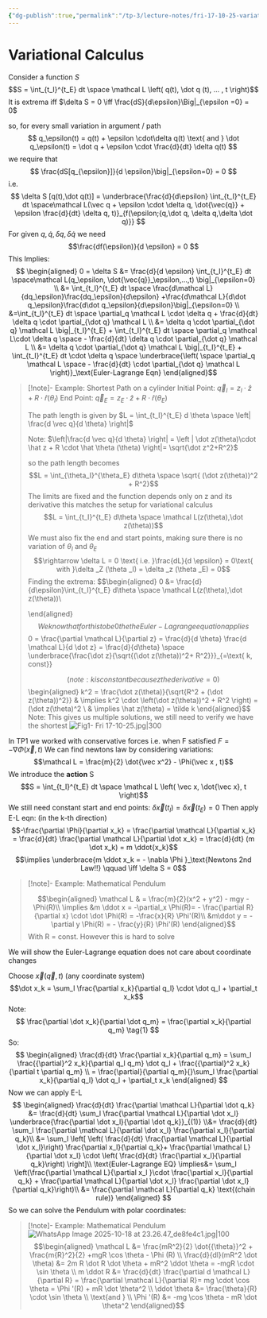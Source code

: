 ```yaml
---
{"dg-publish":true,"permalink":"/tp-3/lecture-notes/fri-17-10-25-variational-calculus/","tags":["gardenEntry"]}
---
```



# Variational Calculus 

Consider a function $S$
$$S = \int_{t_I}^{t_E} dt \space \mathcal L \left( q(t), \dot q (t), ... , t \right)$$
It is extrema iff $\delta S = 0 \iff \frac{dS}{d\epsilon}\Big|_{\epsilon =0} = 0$

so, for every small variation in argument / path  
$$
q_\epsilon(t) = q(t) + \epsilon \cdot\delta q(t) \text{ and } \dot q_\epsilon(t) = \dot q + \epsilon \cdot \frac{d}{dt} \delta q(t) 
$$
we require that 
$$
\frac{dS[q_{\epsilon}]}{d \epsilon}\big|_{\epsilon=0} = 0
$$
i.e. 
$$
\delta S [q(t),\dot q(t)] = \underbrace{\frac{d}{d\epsilon}  \int_{t_I}^{t_E} dt \space\mathcal L(\vec q + \epsilon \cdot \delta q, \dot{\vec{q}} + \epsilon \frac{d}{dt} \delta q, t)}_{f(\epsilon;{q,\dot q, \delta q,\delta \dot q)}}
$$
For given $q,\dot q, \delta q,\delta \dot q$ we need
$$\frac{df(\epsilon)}{d \epsilon} = 0 $$
This Implies:
$$
\begin{aligned}
 0 = \delta S &= \frac{d}{d \epsilon} \int_{t_I}^{t_E} dt \space\mathcal L(q_\epsilon, \dot{\vec{q}}_\epsilon,...,t) \big|_{\epsilon=0}
 \\ &= \int_{t_I}^{t_E} dt \space  \frac{d\mathcal L}{dq_\epsilon}\frac{dq_\epsilon}{d\epsilon} +\frac{d\mathcal L}{d\dot q_\epsilon}\frac{d\dot q_\epsilon}{d\epsilon}\big|_{\epsilon=0} \\
 &=\int_{t_I}^{t_E} dt \space \partial_q \mathcal L \cdot \delta q + \frac{d}{dt} \delta q \cdot \partial_{\dot q} \mathcal L  \\
 &= \delta q \cdot \partial_{\dot q} \mathcal L  \big|_{t_I}^{t_E} + \int_{t_I}^{t_E} dt \space \partial_q \mathcal L\cdot \delta q \space - \frac{d}{dt} \delta q \cdot \partial_{\dot q} \mathcal L \\
 &=   \delta q \cdot \partial_{\dot q} \mathcal L  \big|_{t_I}^{t_E} + \int_{t_I}^{t_E} dt \cdot \delta q \space  \underbrace{\left( \space \partial_q \mathcal L  \space - \frac{d}{dt} \cdot \partial_{\dot q} \mathcal L  \right)}_\text{Euler-Lagrange Eqn}
 \end{aligned}$$
>[!note]- Example: Shortest Path on a cylinder 
>Initial Point:  $\vec q_I = z_I\cdot \hat z + R \cdot \hat r(\theta_I)$
>End Point: $\vec q_E = z_E \cdot \hat z + R \cdot \hat r(\theta_E)$
>
>The path length is given by $L = \int_{t_I}^{t_E} d \theta \space \left| \frac{d \vec q}{d \theta} \right|$
>
>Note: $\left|\frac{d \vec q}{d \theta} \right| = \left | \dot z(\theta)\cdot \hat z + R \cdot \hat \theta (\theta) \right|= \sqrt{\dot z^2+R^2}$
>
>so the path length becomes $$L = \int_{\theta_I}^{\theta_E} d\theta \space \sqrt{ (\dot z(\theta))^2 + R^2}$$
>The limits are fixed and the function depends only on z and its derivative this matches the setup for variational calculus 
>$$L = \int_{t_I}^{t_E} d\theta \space \mathcal L(z(\theta),\dot z(\theta))$$
>We must also fix the end and start points, making sure there is no variation of $\theta_I$ and $\theta_E$
> $$\rightarrow \delta L = 0 \text{ i.e. }\frac{dL}{d \epsilon} = 0\text{ with }\delta _Z (\theta _I) = \delta _z (\theta _E) = 0$$
> Finding the extrema: 
>  $$\begin{aligned}
>  0 &= \frac{d}{d\epsilon}\int_{t_I}^{t_E} d\theta \space \mathcal L(z(\theta),\dot z(\theta))\\
>  
>  \end{aligned}
>  $$
> We know that for this to be 0 the the Euler-Lagrange equation applies
> $$0 = \frac{\partial \mathcal L}{\partial z} = \frac{d}{d \theta} \frac{d \mathcal L}{d \dot z} = \frac{d}{d\theta} \space \underbrace{\frac{\dot z}{\sqrt{(\dot z(\theta))^2+ R^2}}}_{=\text{ k, const}}
> 
> $$
> (note: k is constant because z the derivative = 0)
> $$\begin{aligned}
>  k^2 = \frac{\dot z(\theta)}{\sqrt{R^2 + (\dot z(\theta))^2}} & \implies k^2 \cdot \left(\dot z(\theta))^2 + R^2 \right) = (\dot z(\theta)^2 \\
> & \implies \hat z(\theta) = \tilde k
> \end{aligned}$$
>Note: This gives us multiple solutions, we still need to verify we have the shortest
>![Fig1- Fri 17-10-25.jpg|300](/img/user/Fig1-%20Fri%2017-10-25.jpg) 


In TP1 we worked with conservative forces i.e. when F satisfied $F = - \nabla \Phi (\vec x, t)$
We can find newtons law by considering variations: 
$$\mathcal L = \frac{m}{2} \dot{\vec x^2} - \Phi(\vec x , t)$$
We introduce the **action** S
$$S = \int_{t_I}^{t_E} dt \space \mathcal L \left( \vec x, \dot{\vec x}, t \right)$$
We still need constant start and end points: $\delta \vec x(t_I) = \delta \vec x (t_E) = 0$
Then apply E-L eqn: (in the k-th direction)
$$-\frac{\partial \Phi}{\partial x_k} = \frac{\partial \mathcal L}{\partial x_k} = \frac{d}{dt} \frac{\partial \mathcal L}{\partial \dot x_k} = \frac{d}{dt} (m \dot x_k) = m \ddot{x_k}$$
$$\implies \underbrace{m \ddot x_k = - \nabla \Phi }_\text{Newtons 2nd Law!!} \qquad \iff \delta S = 0$$
>[!note]- Example: Mathematical Pendulum 
>
>$$\begin{aligned}
>\mathcal L & = \frac{m}{2}(x^2 + y^2) - mgy  - \Phi(R)\\
>\implies &m \ddot x  = -\partial_x \Phi(R)= -  \frac{\partial R}{\partial x} \cdot \dot \Phi(R) = -\frac{x}{R} \Phi'(R)\\
>&m\ddot y = -\partial y \Phi(R) = - \frac{y}{R} \Phi'(R)
>\end{aligned}$$
>With R = const.
>However this is hard to solve 

We will show the Euler-Lagrange equation does not care about coordinate changes

Choose $\vec x (\vec q, t)$ (any coordinate system)
$$\dot x_k = \sum_l \frac{\partial x_k}{\partial q_l} \cdot \dot q_l + \partial_t x_k$$
Note: 
$$
\frac{\partial \dot x_k}{\partial \dot q_m} = \frac{\partial x_k}{\partial q_m} \tag{1}
$$
So: 
$$
\begin{aligned}
\frac{d}{dt} \frac{\partial x_k}{\partial q_m} = \sum_l \frac{{\partial}^2 x_k}{\partial q_l q_m} \dot q_l + \frac{{\partial}^2 x_k}{\partial t \partial q_m} \\
= \frac{\partial}{\partial q_m}{}\sum_l \frac{\partial x_k}{\partial q_l} \dot q_l + \partial_t x_k
\end{aligned}
$$
Now we can apply E-L
$$
\begin{aligned}
\frac{d}{dt} \frac{\partial \mathcal L}{\partial \dot q_k} &= \frac{d}{dt} \sum_l \frac{\partial \mathcal L}{\partial \dot x_l} \underbrace{\frac{\partial \dot x_l}{\partial \dot q_k}}_{(1)} \\&= \frac{d}{dt} \sum_l \frac{\partial \mathcal L}{\partial \dot x_l} \frac{\partial x_l}{\partial q_k}\\
&= \sum_l \left[ \left( \frac{d}{dt} \frac{\partial \mathcal L}{\partial \dot x_l}\right) \frac{\partial x_l}{\partial q_k}+ \frac{\partial \mathcal L}{\partial \dot x_l} \cdot \left(  \frac{d}{dt} \frac{\partial x_l}{\partial q_k}\right) \right]\\
\text{Euler-Lagrange EQ} \implies&= \sum_l \left(\frac{\partial \mathcal L}{\partial x_l }\cdot \frac{\partial x_l}{\partial q_k} + \frac{\partial \mathcal L}{\partial \dot x_l} \frac{\partial \dot x_l}{\partial q_k}\right)\\
&= \frac{\partial \mathcal L}{\partial q_k} \text{(chain rule)}
\end{aligned}
$$
So we can solve the Pendulum with polar coordinates:

>[!note]- Example: Mathematical Pendulum 
>![WhatsApp Image 2025-10-18 at 23.26.47_de8fe4c1.jpg|100](/img/user/WhatsApp%20Image%202025-10-18%20at%2023.26.47_de8fe4c1.jpg)
>$$\begin{aligned} \mathcal L &= \frac{mR^2}{2} \dot{{\theta}}^2 + \frac{m{R}^2}{2} +mgR \cos \theta - \Phi (R) \\
>\frac{d}{dl}(mR^2 \dot \theta) &= 2m R \dot R \dot \theta + mR^2 \ddot \theta = -mgR \cdot \sin \theta \\
>m \ddot R &= \frac{d}{dt} \frac{\partial d \mathcal L}{\partial R} = \frac{\partial \mathcal L}{\partial R}= mg \cdot \cos \theta = \Phi '(R) + mR \dot \theta^2 \\
>\ddot \theta &= \frac{\theta}{R} \cdot \sin \theta \\
>\text{and } \\ \Phi '(R) &= -mg \cos \theta - mR \dot \theta^2
>\end{aligned}$$

